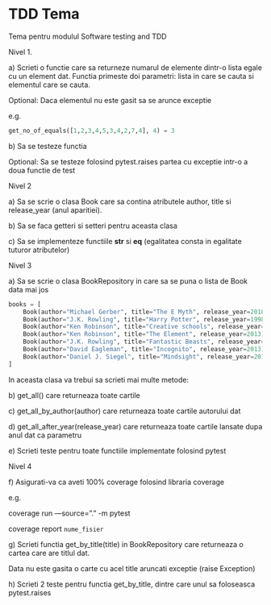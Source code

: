 # TDD Tema
Tema pentru modulul Software testing and TDD

Nivel 1.

a) Scrieti o functie care sa returneze numarul de elemente dintr-o lista egale cu un element dat. Functia primeste doi parametri: lista in care se cauta si elementul care se cauta.

Optional: Daca elementul nu este gasit sa se arunce exceptie

e.g. 

 

```python
get_no_of_equals([1,2,3,4,5,3,4,2,7,4], 4) = 3
```

b) Sa se testeze functia

Optional: Sa se testeze folosind pytest.raises partea cu exceptie intr-o a doua functie de test

Nivel 2

a) Sa se scrie o clasa Book care sa contina atributele author, title si release_year (anul aparitiei).

b) Sa se faca getteri si setteri pentru aceasta clasa

c) Sa se implementeze functiile __str__ si __eq__ (egalitatea consta in egalitate tuturor atributelor)

Nivel 3

a) Sa se scrie o clasa BookRepository in care sa se puna o lista de Book data mai jos

```python
books = [
	Book(author="Michael Gerber", title="The E Myth", release_year=2018),
	Book(author="J.K. Rowling", title="Harry Potter", release_year=1998),
	Book(author="Ken Robinson", title="Creative schools", release_year=2015),
	Book(author="Ken Robinson", title="The Element", release_year=2013),
	Book(author="J.K. Rowling", title="Fantastic Beasts", release_year=2017),
	Book(author="David Eagleman", title="Incognito", release_year=2013),
	Book(author="Daniel J. Siegel", title="Mindsight", release_year=2015)
]
```

In aceasta clasa va trebui sa scrieti mai multe metode:

b) get_all() care returneaza toate cartile

c) get_all_by_author(author) care returneaza toate cartile autorului dat

d) get_all_after_year(release_year) care returneaza toate cartile lansate dupa anul dat ca parametru

e) Scrieti teste pentru toate functiile implementate folosind pytest

Nivel 4

f) Asigurati-va ca aveti 100% coverage folosind libraria coverage

e.g.

coverage run —source=”.” -m pytest

coverage report `nume_fisier`

g) Scrieti functia get_by_title(title) in BookRepository care returneaza o cartea care are titlul dat.

Data nu este gasita o carte cu acel title aruncati exceptie (raise Exception)

h) Scrieti 2 teste pentru functia get_by_title, dintre care unul  sa foloseasca pytest.raises
